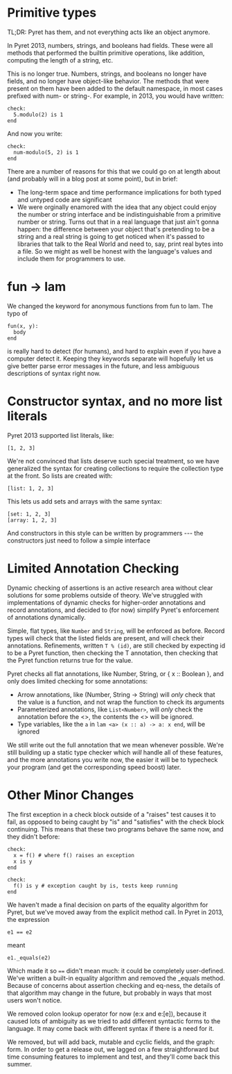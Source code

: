 # Primitive types

TL;DR: Pyret has them, and not everything acts like an object anymore.

In Pyret 2013, numbers, strings, and booleans had fields.  These were all
methods that performed the builtin primitive operations, like addition,
computing the length of a string, etc.

This is no longer true.  Numbers, strings, and booleans no longer have fields,
and no longer have object-like behavior.  The methods that were present on them
have been added to the default namespace, in most cases prefixed with num- or
string-.  For example, in 2013, you would have written:

```
check:
  5.modulo(2) is 1
end
```

And now you write:

```
check:
  num-modulo(5, 2) is 1
end
```

There are a number of reasons for this that we could go on at length about
(and probably will in a blog post at some point), but in brief:

- The long-term space and time performance implications for both typed and
  untyped code are significant
- We were orginally enamored with the idea that any object could enjoy the
  number or string interface and be indistinguishable from a primitive number
  or string.  Turns out that in a real language that just ain't gonna happen:
  the difference between your object that's pretending to be a string and a
  real string is going to get noticed when it's passed to libraries that talk
  to the Real World and need to, say, print real bytes into a file.  So we
  might as well be honest with the language's values and include them for
  programmers to use.

# fun -> lam

We changed the keyword for anonymous functions from fun to lam.  The typo of

```
fun(x, y):
  body
end
```

is really hard to detect (for humans), and hard to explain even if you have a
computer detect it.  Keeping they keywords separate will hopefully let us give
better parse error messages in the future, and less ambiguous descriptions of
syntax right now.

# Constructor syntax, and no more list literals

Pyret 2013 supported list literals, like:

```
[1, 2, 3]
```

We're not convinced that lists deserve such special treatment, so we have
generalized the syntax for creating collections to require the collection type
at the front.  So lists are created with:

```
[list: 1, 2, 3]
```

This lets us add sets and arrays with the same syntax:

```
[set: 1, 2, 3]
[array: 1, 2, 3]
```

And constructors in this style can be written by programmers --- the
constructors just need to follow a simple interface <link>

# Limited Annotation Checking

Dynamic checking of assertions is an active research area without clear
solutions for some problems outside of theory.  We've struggled with
implementations of dynamic checks for higher-order annotations and record
annotations, and decided to (for now) simplify Pyret's enforcement of
annotations dynamically.

Simple, flat types, like `Number` and `String`, will be enforced as before.
Record types will check that the listed fields are present, and will check
their annotations.  Refinements, written `T % (id)`, are still checked by
expecting id to be a Pyret function, then checking the T annotation, then
checking that the Pyret function returns true for the value.

Pyret checks all flat annotations, like Number, String, or { x :: Boolean },
and only does limited checking for some annotations:

- Arrow annotations, like (Number, String -> String) will *only* check that the
  value is a function, and not wrap the function to check its arguments
- Parameterized annotations, like `List<Number>`, will *only* check the
  annotation before the <>, the contents the <> will be ignored.
- Type variables, like the `a` in `lam <a> (x :: a) -> a: x end`, will be
  ignored

We still write out the full annotation that we mean whenever possible.  We're
still building up a static type checker which *will* handle all of these
features, and the more annotations you write now, the easier it will be to
typecheck your program (and get the corresponding speed boost) later.

# Other Minor Changes

The first exception in a check block outside of a "raises" test causes it to
fail, as opposed to being caught by "is" and "satisfies" with the check block
continuing.  This means that these two programs behave the same now, and they
didn't before:

```
check:
  x = f() # where f() raises an exception
  x is y
end
```

```
check:
  f() is y # exception caught by is, tests keep running
end
```


We haven't made a final decision on parts of the equality algorithm for Pyret,
but we've moved away from the explicit method call.  In Pyret in 2013, the expression

```
e1 == e2
```

meant

```
e1._equals(e2)
```

Which made it so `==` didn't mean much: it could be completely user-defined.
We've written a built-in equality algorithm and removed the _equals method.
Because of concerns about assertion checking and eq-ness, the details of that
algorithm may change in the future, but probably in ways that most users won't
notice.


We removed colon lookup operator for now (e:x and e:[e]), because it caused
lots of ambiguity as we tried to add different syntactic forms to the
language.  It may come back with different syntax if there is a need for it.


We removed, but will add back, mutable and cyclic fields, and the graph: form.
In order to get a release out, we lagged on a few straightforward but time
consuming features to implement and test, and they'll come back this summer.



